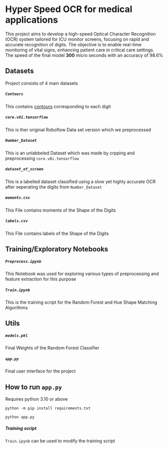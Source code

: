 # Hyper Speed OCR for medical applications
This project aims to develop a high-speed Optical Character Recognition (OCR) system tailored for ICU monitor screens, focusing on rapid and accurate recognition of digits. The objective is to enable real-time monitoring of vital signs, enhancing patient care in critical care settings.
The speed of the final model **300** micro seconds with an accuracy of 98.6%
## Datasets
Project consists of 4 main datasets
##### `Contours`
This contains [contours]("https://docs.opencv.org/4.x/d3/d05/tutorial_py_table_of_contents_contours.html") corresponding to each digit 
##### `core.v8i.tensorflow`
This is ther original Roboflow Data set version which we preprocessed
##### `Number_Dataset`
This is an unlabbeled Dataset which was made by crpping and preprocessing `core.v8i.tensorflow`
##### `dataset_of_screen`
This is a labelled dataset classified using a slow yet highly accurate OCR after seperating the digits from `Number_Dataset`
##### `moments.csv`
This File contains moments of the Shape of the Digits
##### `labels.csv`
This File contains labels of the Shape of the Digits
## Training/Exploratory Notebooks
##### `Preprocess.ipynb`
This Notebook was used for exploring various types of preprocessing and feature extraction for this purpose
##### `Train.ipynb`
This is the training script for the Random Forest and Hue Shape Matching Algorithms
## Utils
##### `models.pkl`
Final Weights of the Random Forest Classifier
##### `app.py`
Final user interface for the project
## How to run `app.py`
Requires python 3.10 or above

`python -m pip install requirements.txt`

`python app.py`

##### Training script
`Train.ipynb` can be used to modify the training script
